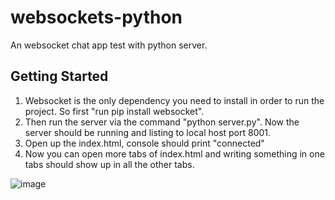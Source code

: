 # websockets-python
An websocket chat app test with python server. 

## Getting Started
1. Websocket is the only dependency you need to install in order to run the project. So first "run pip install websocket".
2. Then run the server via the command "python server.py". Now the server should be running and listing to local host port 8001.
3. Open up the index.html, console should print "connected"
4. Now you can open more tabs of index.html and writing something in one tabs should show up in all the other tabs.

![image](https://user-images.githubusercontent.com/69256558/159563642-dbc4f6f1-61c8-4aa4-8b80-2523677a429b.png)

